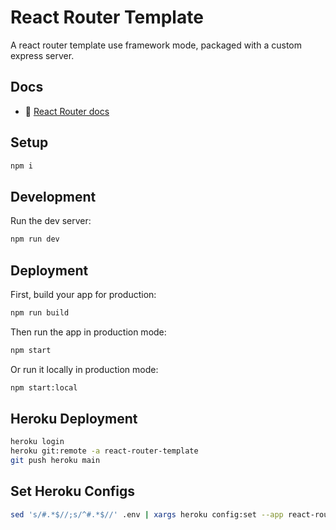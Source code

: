 <!--
 Copyright 2025 Daniel Maas
 
 Licensed under the Apache License, Version 2.0 (the "License");
 you may not use this file except in compliance with the License.
 You may obtain a copy of the License at
 
     https://www.apache.org/licenses/LICENSE-2.0
 
 Unless required by applicable law or agreed to in writing, software
 distributed under the License is distributed on an "AS IS" BASIS,
 WITHOUT WARRANTIES OR CONDITIONS OF ANY KIND, either express or implied.
 See the License for the specific language governing permissions and
 limitations under the License.
-->

# React Router Template

A react router template use framework mode, packaged with a custom express server.

## Docs

- 📖 [React Router docs](https://reactrouter.com/home)

## Setup

```sh
npm i
```

## Development

Run the dev server:

```sh
npm run dev
```

## Deployment

First, build your app for production:

```sh
npm run build
```

Then run the app in production mode:

```sh
npm start
```

Or run it locally in production mode:

```sh
npm start:local
```

## Heroku Deployment

```sh
heroku login
heroku git:remote -a react-router-template
git push heroku main
```

## Set Heroku Configs

```sh
sed 's/#.*$//;s/^#.*$//' .env | xargs heroku config:set --app react-router-template
```
